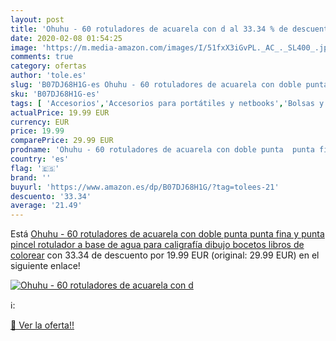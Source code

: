 ```yaml
---
layout: post
title: 'Ohuhu - 60 rotuladores de acuarela con d al 33.34 % de descuento'
date: 2020-02-08 01:54:25
image: 'https://m.media-amazon.com/images/I/51fxX3iGvPL._AC_._SL400_.jpg'
comments: true
category: ofertas
author: 'tole.es'
slug: 'B07DJ68H1G-es Ohuhu - 60 rotuladores de acuarela con doble punta punta...'
sku: 'B07DJ68H1G-es'
tags: [ 'Accesorios','Accesorios para portátiles y netbooks','Bolsas y fundas para portátiles y netbooks','Bolígrafos, lápices y útiles de escritura','Fundas blandas para portátiles y netbooks','Informática','Oficina y papelería','Rotuladores permanentes','Rotuladores y subrayadores','colorear','rotulador','rotuladores', ]
actualPrice: 19.99 EUR
currency: EUR
price: 19.99
comparePrice: 29.99 EUR
prodname: 'Ohuhu - 60 rotuladores de acuarela con doble punta  punta fina y punta pincel  rotulador a base de agua  para caligrafía  dibujo  bocetos  libros de colorear'
country: 'es'
flag: '🇪🇸'
brand: ''
buyurl: 'https://www.amazon.es/dp/B07DJ68H1G/?tag=tolees-21'
descuento: '33.34'
average: '21.49'
---
```


Está [Ohuhu - 60 rotuladores de acuarela con doble punta  punta fina y punta pincel  rotulador a base de agua  para caligrafía  dibujo  bocetos  libros de colorear](https://www.amazon.es/dp/B07DJ68H1G/?tag=tolees-21) con 33.34 de descuento por 19.99 EUR (original: 29.99 EUR) en el siguiente enlace!

[![Ohuhu - 60 rotuladores de acuarela con d](https://m.media-amazon.com/images/I/51fxX3iGvPL._AC_._SL400_.jpg)](https://www.amazon.es/dp/B07DJ68H1G/?tag=tolees-21)

ℹ️:


[🛒 Ver la oferta!!](https://www.amazon.es/dp/B07DJ68H1G/?tag=tolees-21)
